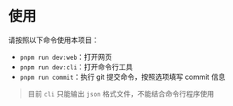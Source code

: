 # 使用

请按照以下命令使用本项目：

- `pnpm run dev:web`：打开网页
- `pnpm run dev:cli`：打开命令行工具
- `pnpm run commit`：执行 git 提交命令，按照选项填写 commit 信息

> 目前 `cli` 只能输出 `json` 格式文件，不能结合命令行程序使用

